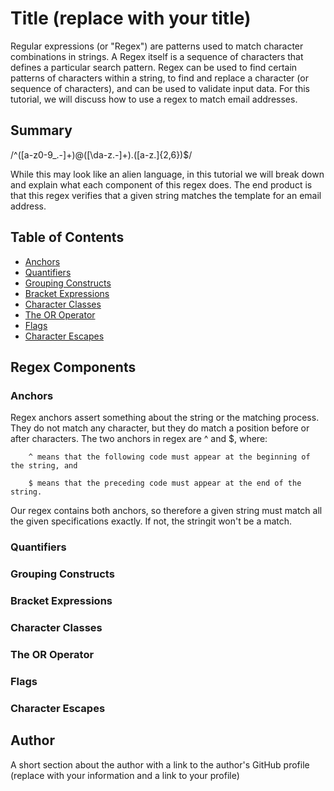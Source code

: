 
# Title (replace with your title)

Regular expressions (or "Regex") are patterns used to match character combinations in strings.  A Regex itself is a sequence of characters that defines a particular search pattern. Regex can be used to find certain patterns of characters within a string, to find and replace a character (or sequence of characters), and can be used to validate input data. For this tutorial, we will discuss how to use a regex to match email addresses.

## Summary

/^([a-z0-9_.-]+)@([\da-z.-]+).([a-z.]{2,6})$/

While this may look like an alien language, in this tutorial we will break down and explain what each component of this regex does. The end product is that this regex verifies that a given string matches the template for an email address. 



## Table of Contents

- [Anchors](#anchors)
- [Quantifiers](#quantifiers)
- [Grouping Constructs](#grouping-constructs)
- [Bracket Expressions](#bracket-expressions)
- [Character Classes](#character-classes)
- [The OR Operator](#the-or-operator)
- [Flags](#flags)
- [Character Escapes](#character-escapes)

## Regex Components

### Anchors


 Regex anchors assert something about the string or the matching process. They do not match any character, but they do match a position before or after characters. The two anchors in regex are ^ and $, where: 

        ^ means that the following code must appear at the beginning of the string, and

        $ means that the preceding code must appear at the end of the string.

Our regex contains both anchors, so therefore a given string must match all the given specifications exactly. If not, the stringit won't be a match.

### Quantifiers

### Grouping Constructs

### Bracket Expressions

### Character Classes

### The OR Operator

### Flags

### Character Escapes

## Author

A short section about the author with a link to the author's GitHub profile (replace with your information and a link to your profile)
